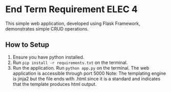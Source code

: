 # End Term Requirement ELEC 4

This simple web application, developed using Flask Framework, demonstrates simple CRUD operations.

## How to Setup

1. Ensure you have python installed.
2. Run `pip install -r requirements.txt` on the terminal.
3. Run the application. Run `python app.py` on the terminal. The web application is accessible through port 5000
   Note:
   The templating engine is jinja2 but the file ends with .html since it is a standard and indicates
   that the template produces html output.
